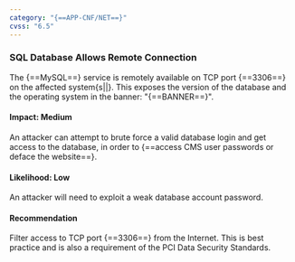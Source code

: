 ```yaml
---
category: "{==APP-CNF/NET==}"
cvss: "6.5"
---
```

### SQL Database Allows Remote Connection
The {==MySQL==} service is remotely available on TCP port {==3306==} on the affected system{s||}. This exposes the version of the database and the operating system in the banner: "{==BANNER==}".
#### Impact: Medium
An attacker can attempt to brute force a valid database login and get access to the database, in order to {==access CMS user passwords or deface the website==}.
#### Likelihood: Low
An attacker will need to exploit a weak database account password.
#### Recommendation
Filter access to TCP port {==3306==} from the Internet. This is best practice and is also a requirement of the PCI Data Security Standards.
